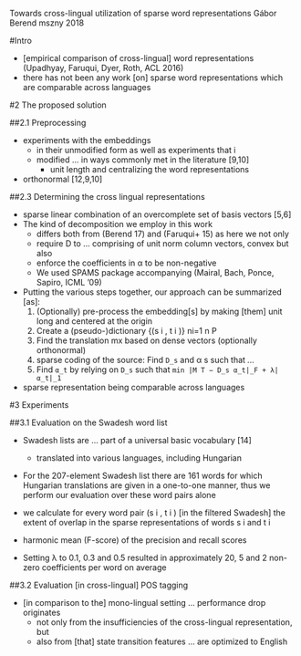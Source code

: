 Towards cross-lingual utilization of sparse word representations
Gábor Berend
mszny 2018

#Intro

* [empirical comparison of cross-lingual] word representations
  (Upadhyay, Faruqui, Dyer, Roth, ACL 2016)
* there has not been any work [on]
  sparse word representations which are comparable across languages

#2 The proposed solution

##2.1 Preprocessing

* experiments with the embeddings
  * in their unmodified form as well as experiments that i
  * modified ... in ways commonly met in the literature [9,10]
    * unit length and centralizing the word representations
* orthonormal [12,9,10]

##2.3 Determining the cross lingual representations

* sparse linear combination of an overcomplete set of basis vectors [5,6]
* The kind of decomposition we employ in this work
  * differs both from (Berend 17) and (Faruqui+ 15) as here we not only
  * require D to ... comprising of unit norm column vectors, convex  but also
  * enforce the coefficients in α to be non-negative
  * We used SPAMS package accompanying (Mairal, Bach, Ponce, Sapiro, ICML ’09)
* Putting the various steps together, our approach can be summarized [as]:
  1. (Optionally) pre-process the embedding[s] by making [them]
    unit long and centered at the origin
  2. Create a (pseudo-)dictionary {(s i , t i )} ni=1 n P
  3. Find the translation mx based on dense vectors (optionally orthonormal)
  4. sparse coding of the source: Find `D_s` and α s such that _..._
  5. Find `α_t` by relying on `D_s` such that `min |M T − D_s α_t|_F + λ|α_t|_1`
* sparse representation being comparable across languages

#3 Experiments

##3.1 Evaluation on the Swadesh word list

* Swadesh lists are ... part of a universal basic vocabulary [14]
  * translated into various languages, including Hungarian

* For the 207-element Swadesh list there are 161 words for which Hungarian
  translations are given in a one-to-one manner, thus
  we perform our evaluation over these word pairs alone
* we calculate for every word pair (s i , t i ) [in the filtered Swadesh]
  the extent of overlap in the sparse representations of words s i and t i
* harmonic mean (F-score) of the precision and recall scores
* Setting λ to 0.1, 0.3 and 0.5 resulted in approximately
                20,   5 and   2 non-zero coefficients per word on average

##3.2 Evaluation [in cross-lingual] POS tagging

* [in comparison to the] mono-lingual setting ... performance drop originates
  * not only from the insufficiencies of the cross-lingual representation, but
  * also from [that] state transition features ... are optimized to English
